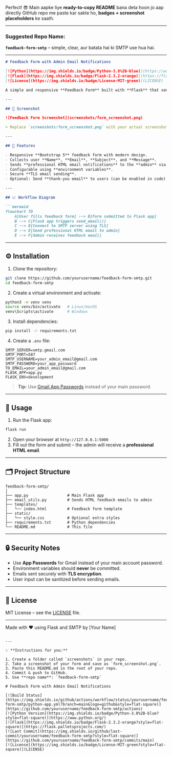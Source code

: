 Perfect! 😎 Main aapke liye **ready-to-copy README** bana deta hoon jo aap directly GitHub repo me paste kar sakte ho, **badges + screenshot placeholders** ke saath.

---

### Suggested Repo Name:

**`feedback-form-smtp`** – simple, clear, aur batata hai ki SMTP use hua hai.

---

````markdown
# Feedback Form with Admin Email Notifications

[![Python](https://img.shields.io/badge/Python-3.8%2B-blue)](https://www.python.org/)
[![Flask](https://img.shields.io/badge/Flask-2.3.2-orange)](https://flask.palletsprojects.com/)
[![License](https://img.shields.io/badge/License-MIT-green)](LICENSE)

A simple and responsive **Feedback Form** built with **Flask** that sends professional HTML emails directly to the admin using **SMTP**. Perfect for websites or businesses that want to collect user feedback efficiently.

---

## 📸 Screenshot

![Feedback Form Screenshot](screenshots/form_screenshot.png)

> Replace `screenshots/form_screenshot.png` with your actual screenshot path in the repo.

---

## 🌟 Features

- Responsive **Bootstrap 5** feedback form with modern design.
- Collects user **Name**, **Email**, **Subject**, and **Message**.
- Sends **professional HTML email notifications** to the **admin** via **SMTP**.
- Configurable using **environment variables**.
- Secure **TLS email sending**.
- Optional: Send **thank-you email** to users (can be enabled in code).

---

## 📈 Workflow Diagram

```mermaid
flowchart TD
    A[User fills feedback form] --> B[Form submitted to Flask app]
    B --> C[Flask app triggers send_email()]
    C --> D[Connect to SMTP server using TLS]
    D --> E[Send professional HTML email to admin]
    E --> F[Admin receives feedback email]
````

---

## ⚙️ Installation

1. Clone the repository:

```bash
git clone https://github.com/yourusername/feedback-form-smtp.git
cd feedback-form-smtp
```

2. Create a virtual environment and activate:

```bash
python3 -m venv venv
source venv/bin/activate   # Linux/macOS
venv\Scripts\activate      # Windows
```

3. Install dependencies:

```bash
pip install -r requirements.txt
```

4. Create a `.env` file:

```env
SMTP_SERVER=smtp.gmail.com
SMTP_PORT=587
SMTP_USERNAME=your_admin_email@gmail.com
SMTP_PASSWORD=your_app_password
TO_EMAIL=your_admin_email@gmail.com
FLASK_APP=app.py
FLASK_ENV=development
```

> **Tip:** Use [Gmail App Passwords](https://support.google.com/accounts/answer/185833?hl=en) instead of your main password.

---

## 🚀 Usage

1. Run the Flask app:

```bash
flask run
```

2. Open your browser at `http://127.0.0.1:5000`
3. Fill out the form and submit – the admin will receive a **professional HTML email**.

---

## 🗂️ Project Structure

```
feedback-form-smtp/
│
├── app.py                 # Main Flask app
├── email_utils.py         # Sends HTML feedback emails to admin
├── templates/
│   └── index.html         # Feedback form template
├── static/
│   └── style.css          # Optional extra styles
├── requirements.txt       # Python dependencies
└── README.md              # This file
```

---

## 🔒 Security Notes

* Use **App Passwords** for Gmail instead of your main account password.
* Environment variables should **never** be committed.
* Emails sent securely with **TLS encryption**.
* User input can be sanitized before sending emails.

---

## 📄 License

MIT License – see the [LICENSE](LICENSE) file.

---

Made with ❤️ using Flask and SMTP by [Your Name]

```

---

💡 **Instructions for you:**

1. Create a folder called `screenshots` in your repo.
2. Take a screenshot of your form and save as `form_screenshot.png`.
3. Paste this README.md in the root of your repo.
4. Commit & push to GitHub.  
5. Use **repo name**: `feedback-form-smtp`  

# Feedback Form with Admin Email Notifications

[![Build Status](https://img.shields.io/github/actions/workflow/status/yourusername/feedback-form-smtp/python-app.yml?branch=main&logo=github&style=flat-square)](https://github.com/yourusername/feedback-form-smtp/actions)
[![Python Version](https://img.shields.io/badge/Python-3.8%2B-blue?style=flat-square)](https://www.python.org/)
[![Flask](https://img.shields.io/badge/Flask-2.3.2-orange?style=flat-square)](https://flask.palletsprojects.com/)
[![Last Commit](https://img.shields.io/github/last-commit/yourusername/feedback-form-smtp?style=flat-square)](https://github.com/yourusername/feedback-form-smtp/commits/main)
[![License](https://img.shields.io/badge/License-MIT-green?style=flat-square)](LICENSE)
